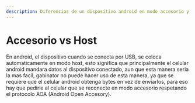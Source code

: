 ```yaml
---
description: Diferencias de un dispositivo android en modo accesorio y en modo host
---
```


# Accesorio vs Host

En android, el dispositivo cuando se conecta por USB, se coloca automaticamente en modo host, esto significa que principalmente el celular android mandara datos al dispositivo conectado, aun que esta manera seria la mas facil, gabinator no puede hacer uso de esta manera, ya que se requiere que el celular android obtenga bytes en vez de enviarlos, para eso hay que pedirle al celular que se reconecte en modo accesorio respetando el protocolo AOA (Android Open Accesory).
